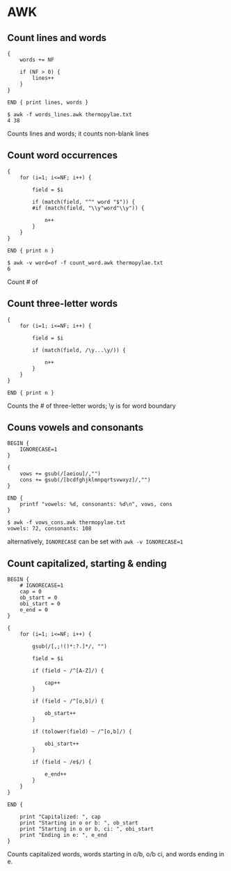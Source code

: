 # AWK 

## Count lines and words

```
{
    words += NF

    if (NF > 0) {
        lines++
    }
}

END { print lines, words }

```

```
$ awk -f words_lines.awk thermopylae.txt 
4 38
```

Counts lines and words; it counts non-blank lines  

## Count word occurrences  

```
{
    for (i=1; i<=NF; i++) {

        field = $i

        if (match(field, "^" word "$")) {
        #if (match(field, "\\y"word"\\y")) {

            n++
        }
    }
}

END { print n }
```

```
$ awk -v word=of -f count_word.awk thermopylae.txt 
6
```
Count # of  

## Count three-letter words

```
{
    for (i=1; i<=NF; i++) {

        field = $i

        if (match(field, /\y...\y/)) {

            n++
        }
    }
}

END { print n }
```

Counts the # of three-letter words; \y is for word boundary  

## Couns vowels and consonants  

```
BEGIN { 
    IGNORECASE=1 
}

{
    vows += gsub(/[aeiou]/,"")
    cons += gsub(/[bcdfghjklmnpqrtsvwxyz]/,"")
}

END {
    printf "vowels: %d, consonants: %d\n", vows, cons
}

```

```
$ awk -f vows_cons.awk thermopylae.txt 
vowels: 72, consonants: 108
```

alternatively, `IGNORECASE` can be set with `awk -v IGNORECASE=1`  


## Count capitalized, starting & ending

```
BEGIN {
    # IGNORECASE=1
    cap = 0
    ob_start = 0
    obi_start = 0
    e_end = 0
}

{
    for (i=1; i<=NF; i++) {

        gsub(/[,;!()*:?.]*/, "")

        field = $i

        if (field ~ /^[A-Z]/) {

            cap++
        }

        if (field ~ /^[o,b]/) {

            ob_start++
        }        

        if (tolower(field) ~ /^[o,b]/) {

            obi_start++
        }

        if (field ~ /e$/) {

            e_end++
        }
    }
}

END {  

    print "Capitalized: ", cap 
    print "Starting in o or b: ", ob_start 
    print "Starting in o or b, ci: ", obi_start
    print "Ending in e: ", e_end 
}
```
Counts capitalized words, words starting in o/b, o/b ci, and words ending in e.   
